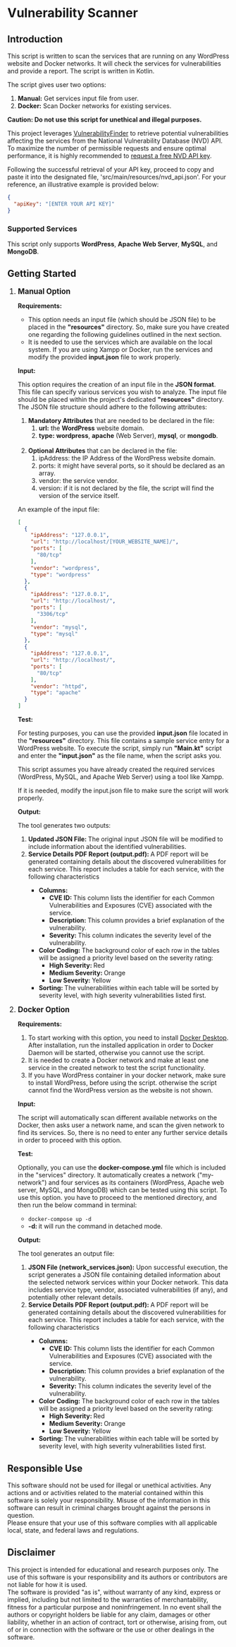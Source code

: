 <h1>Vulnerability Scanner</h1>
<h2>Introduction</h2>
<p>This script is written to scan the services that are running on any WordPress website and Docker networks. It will check the services for vulnerabilities and provide a report. The script is written in Kotlin.</p>
<p>The script gives user two options:</p>
<ol>
    <li><b>Manual:</b> Get services input file from user.</li>
    <li><b>Docker:</b> Scan Docker networks for existing services.</li>
</ol>
<p><b>Caution: Do not use this script for unethical and illegal purposes.</b></p>
<p>This project leverages <a href="https://github.com/parsamlm/VulnerabilityFinder">VulnerabilityFinder</a> to retrieve potential vulnerabilities affecting the services from the National Vulnerability Database (NVD) API. To maximize the number of permissible requests and ensure optimal performance, it is highly recommended to <a href="https://nvd.nist.gov/developers/request-an-api-key">request a free NVD API key</a>.</p>
<p>Following the successful retrieval of your API key, proceed to copy and paste it into the designated file, 'src/main/resources/nvd_api.json'. For your reference, an illustrative example is provided below:</p>

```json
{
  "apiKey": "[ENTER YOUR API KEY]"
}
```

<h3>Supported Services</h3>
<p>This script only supports <b>WordPress</b>, <b>Apache Web Server</b>, <b>MySQL</b>, and <b>MongoDB</b>.</p>
<h2>Getting Started</h2>
<ol>
<li style="font-size: 1.2em">
    <b>Manual Option</b>
</li>
</ol>
<ul>
<p><b>Requirements:</b></p>
<ul>
<li>This option needs an input file (which should be JSON file) to be placed in the <b>"resources"</b> directory. So, make sure you have created one regarding the following guidelines outlined in the next section.</li>
<li>It is needed to use the services which are available on the local system. If you are using Xampp or Docker, run the services and modify the provided <b>input.json</b> file to work properly.</li>
</ul>
<p><b>Input:</b></p>
<p>This option requires the creation of an input file in the <b>JSON format</b>. This file can specify various services you wish to analyze.  The input file should be placed within the project's dedicated <b>"resources"</b> directory. The JSON file structure should adhere to the following attributes:</p>

<ol>
    <li><b>Mandatory Attributes</b> that are needed to be declared in the file:
        <ol>
            <li><b>url:</b> the <b>WordPress</b> website domain.</li>
            <li><b>type:</b> <b>wordpress</b>, <b>apache</b> (Web Server), <b>mysql</b>, or <b>mongodb</b>.</li>
        </ol>
    </li>
<br>
    <li><b>Optional Attributes</b> that can be declared in the file:
        <ol>
            <li>ipAddress: the IP Address of the WordPress website domain.</li>
            <li>ports: it might have several ports, so it should be declared as an array.</li>
            <li>vendor: the service vendor.</li>
            <li>version: if it is not declared by the file, the script will find the version of the service itself.</li>
        </ol>
    </li>
</ol>
<p>An example of the input file:</p>

```json
[
  {
    "ipAddress": "127.0.0.1",
    "url": "http://localhost/[YOUR_WEBSITE_NAME]/",
    "ports": [
      "80/tcp"
    ],
    "vendor": "wordpress",
    "type": "wordpress"
  },
  {
    "ipAddress": "127.0.0.1",
    "url": "http://localhost/",
    "ports": [
      "3306/tcp"
    ],
    "vendor": "mysql",
    "type": "mysql"
  },
  {
    "ipAddress": "127.0.0.1",
    "url": "http://localhost/",
    "ports": [
      "80/tcp"
    ],
    "vendor": "httpd",
    "type": "apache"
  }
]
```

<p><b>Test:</b></p>
<p>For testing purposes, you can use the provided <b>input.json</b> file located in the <b>"resources"</b> directory. This file contains a sample service entry for a WordPress website. To execute the script, simply run <b>"Main.kt"</b> script and enter the <b>"input.json"</b> as the file name, when the script asks you.</p>
<p>This script assumes you have already created the required services (WordPress, MySQL, and Apache Web Server) using a tool like Xampp.</p>
<p>If it is needed, modify the input.json file to make sure the script will work properly.</p>

<p><b>Output:</b></p>
<p>The tool generates two outputs:</p>
<ol>
<li><b>Updated JSON File: </b>The original input JSON file will be modified to include information about the identified vulnerabilities.</li>
<li><b>Service Details PDF Report (output.pdf): </b>A PDF report will be generated containing details about the discovered vulnerabilities for each service. This report includes a table for each service, with the following characteristics</li>
<uL>
<li>
<b>Columns:</b>
<ul><li><b>CVE ID: </b>This column lists the identifier for each Common Vulnerabilities and Exposures (CVE) associated with the service.</li></ul>
<ul><li><b>Description: </b>This column provides a brief explanation of the vulnerability.</li></ul>
<ul><li><b>Severity: </b>This column indicates the severity level of the vulnerability.</li></ul>
</li>
<li>
<b>Color Coding: </b>The background color of each row in the tables will be assigned a priority level based on the severity rating:
<ul>
<li><b>High Severity: </b>Red</li>
<li><b>Medium Severity: </b>Orange</li>
<li><b>Low Severity: </b>Yellow</li>
</ul>
</li>
<li>
<b>Sorting: </b>The vulnerabilities within each table will be sorted by severity level, with high severity vulnerabilities listed first.
</li>
</uL>
</ol>
</ul>

<ol start="2">
<li style="font-size: 1.2em">
    <b>Docker Option</b>
</li>
</ol>
<ul>
<p><b>Requirements:</b></p>
<ol>
    <li>To start working with this option, you need to install <a href="https://www.docker.com/products/docker-desktop/">Docker Desktop</a>. After installation, run the installed application in order to Docker Daemon will be started, otherwise you cannot use the script.</li>
    <li>It is needed to create a Docker network and make at least one service in the created network to test the script functionality.
    <li>If you have WordPress container in your docker network, make sure to install WordPress, before using the script. otherwise the script cannot find the WordPress version as the website is not shown.</li>
</ol>
<p><b>Input:</b></p>
<p>The script will automatically scan different available networks on the Docker, then asks user a network name, and scan the given network to find its services. So, there is no need to enter any further service details in order to proceed with this option.</p>

<p><b>Test:</b></p>
Optionally, you can use the <b>docker-compose.yml</b> file which is included in the "services" directory. It automatically creates a network ("my-network") and four services as its containers (WordPress, Apache web server, MySQL, and MongoDB) which can be tested using this script. To use this option. you have to proceed to the mentioned directory, and then run the below command in terminal:<ul><li><code>docker-compose up -d</code></li><li>
    <b>-d: </b>it will run the command in detached mode.
    <br>
</li></ul>

<p><b>Output:</b></p>
<p>The tool generates an output file:</p>
<ol>
<li><b>JSON File (network_services.json):</b> Upon successful execution, the script generates a JSON file containing detailed information about the selected network services within your Docker network. This data includes service type, vendor, associated vulnerabilities (if any), and potentially other relevant details.</li>
<li><b>Service Details PDF Report (output.pdf): </b>A PDF report will be generated containing details about the discovered vulnerabilities for each service. This report includes a table for each service, with the following characteristics</li>
<uL>
<li>
<b>Columns:</b>
<ul><li><b>CVE ID: </b>This column lists the identifier for each Common Vulnerabilities and Exposures (CVE) associated with the service.</li></ul>
<ul><li><b>Description: </b>This column provides a brief explanation of the vulnerability.</li></ul>
<ul><li><b>Severity: </b>This column indicates the severity level of the vulnerability.</li></ul>
</li>
<li>
<b>Color Coding: </b>The background color of each row in the tables will be assigned a priority level based on the severity rating:
<ul>
<li><b>High Severity: </b>Red</li>
<li><b>Medium Severity: </b>Orange</li>
<li><b>Low Severity: </b>Yellow</li>
</ul>
</li>
<li>
<b>Sorting: </b>The vulnerabilities within each table will be sorted by severity level, with high severity vulnerabilities listed first.
</li>
</uL>
</ol>
</ul>

<h2>Responsible Use </h2>
<p>This software should not be used for illegal or unethical activities. Any actions and or activities related to the material contained within this software is solely your responsibility. Misuse of the information in this software can result in criminal charges brought against the persons in question.  <br>Please ensure that your use of this software complies with all applicable local, state, and federal laws and regulations.</p>

<h2>Disclaimer </h2>
<p>This project is intended for educational and research purposes only. The use of this software is your responsibility and its authors or contributors are not liable for how it is used.  <br>The software is provided "as is", without warranty of any kind, express or implied, including but not limited to the warranties of merchantability, fitness for a particular purpose and noninfringement. In no event shall the authors or copyright holders be liable for any claim, damages or other liability, whether in an action of contract, tort or otherwise, arising from, out of or in connection with the software or the use or other dealings in the software.</p>